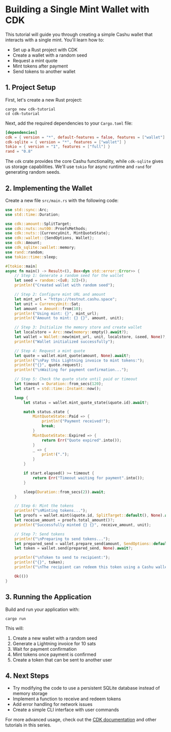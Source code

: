 # Building a Single Mint Wallet with CDK

This tutorial will guide you through creating a simple Cashu wallet that interacts with a single mint. You'll learn how to:

- Set up a Rust project with CDK
- Create a wallet with a random seed
- Request a mint quote
- Mint tokens after payment
- Send tokens to another wallet

## 1. Project Setup

First, let's create a new Rust project:

```shell
cargo new cdk-tutorial
cd cdk-tutorial
```

Next, add the required dependencies to your `Cargo.toml` file:

```toml
[dependencies]
cdk = { version = "*", default-features = false, features = ["wallet"] }
cdk-sqlite = { version = "*", features = ["wallet"] }
tokio = { version = "1", features = ["full"] }
rand = "0.8"
```

The `cdk` crate provides the core Cashu functionality, while `cdk-sqlite` gives us storage capabilities. We'll use `tokio` for async runtime and `rand` for generating random seeds.



## 2. Implementing the Wallet

Create a new file `src/main.rs` with the following code:

```rust
use std::sync::Arc;
use std::time::Duration;

use cdk::amount::SplitTarget;
use cdk::nuts::nut00::ProofsMethods;
use cdk::nuts::{CurrencyUnit, MintQuoteState};
use cdk::wallet::{SendOptions, Wallet};
use cdk::Amount;
use cdk_sqlite::wallet::memory;
use rand::random;
use tokio::time::sleep;

#[tokio::main]
async fn main() -> Result<(), Box<dyn std::error::Error>> {
    // Step 1: Generate a random seed for the wallet
    let seed = random::<[u8; 32]>();
    println!("Created wallet with random seed");

    // Step 2: Configure mint URL and amount
    let mint_url = "https://testnut.cashu.space";
    let unit = CurrencyUnit::Sat;
    let amount = Amount::from(10);
    println!("Using mint: {}", mint_url);
    println!("Amount to mint: {} {}", amount, unit);

    // Step 3: Initialize the memory store and create wallet
    let localstore = Arc::new(memory::empty().await?);
    let wallet = Wallet::new(mint_url, unit, localstore, &seed, None)?;
    println!("Wallet initialized successfully");

    // Step 4: Request a mint quote
    let quote = wallet.mint_quote(amount, None).await?;
    println!("\nPay this Lightning invoice to mint tokens:");
    println!("{}", quote.request);
    println!("\nWaiting for payment confirmation...");

    // Step 5: Check the quote state until paid or timeout
    let timeout = Duration::from_secs(120);
    let start = std::time::Instant::now();

    loop {
        let status = wallet.mint_quote_state(&quote.id).await?;

        match status.state {
            MintQuoteState::Paid => {
                println!("Payment received!");
                break;
            }
            MintQuoteState::Expired => {
                return Err("Quote expired".into());
            }
            _ => {
                print!(".");
            }
        }

        if start.elapsed() >= timeout {
            return Err("Timeout waiting for payment".into());
        }

        sleep(Duration::from_secs(2)).await;
    }

    // Step 6: Mint the tokens
    println!("\nMinting tokens...");
    let proofs = wallet.mint(&quote.id, SplitTarget::default(), None).await?;
    let receive_amount = proofs.total_amount()?;
    println!("Successfully minted {} {}", receive_amount, unit);

    // Step 7: Send tokens
    println!("\nPreparing to send tokens...");
    let prepared_send = wallet.prepare_send(amount, SendOptions::default()).await?;
    let token = wallet.send(prepared_send, None).await?;

    println!("\nToken to send to recipient:");
    println!("{}", token);
    println!("\nThe recipient can redeem this token using a Cashu wallet");

    Ok(())
}
```

## 3. Running the Application

Build and run your application with:

```shell
cargo run
```

This will:
1. Create a new wallet with a random seed
2. Generate a Lightning invoice for 10 sats
3. Wait for payment confirmation
4. Mint tokens once payment is confirmed
5. Create a token that can be sent to another user

## 4. Next Steps

- Try modifying the code to use a persistent SQLite database instead of memory storage
- Implement a function to receive and redeem tokens
- Add error handling for network issues
- Create a simple CLI interface with user commands

For more advanced usage, check out the [CDK documentation](https://github.com/cashubtc/cdk) and other tutorials in this series.

